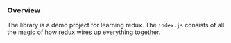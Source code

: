 ### Overview
The library is a demo project for learning redux. The `index.js` consists of all the magic of how redux wires up everything together.

